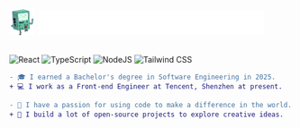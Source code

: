 # <img src="./images/BMO.gif" width="45"/> <img src="./images/Greeting.gif" height="45"/></p>

<p>
<img alt="React" src="https://img.shields.io/badge/-React-deepskyblue?style=flat-square&logo=react&logoColor=white" />
<img alt="TypeScript" src="https://img.shields.io/badge/-TypeScript-dodgerblue?style=flat-square&logo=typescript&logoColor=white" />
<img alt="NodeJS" src="https://img.shields.io/badge/NodeJS-blue?style=flat-square&logo=Node.js&logoColor=white" /> 
<img alt="Tailwind CSS" src="https://img.shields.io/badge/-Tailwind%20CSS-steelblue?style=flat-square&logo=tailwindcss&logoColor=white" />
</p>

```diff
- 🎓 I earned a Bachelor's degree in Software Engineering in 2025.
+ 💻 I work as a Front-end Engineer at Tencent, Shenzhen at present.

- 🍄 I have a passion for using code to make a difference in the world.
+ 🌴 I build a lot of open-source projects to explore creative ideas.
```